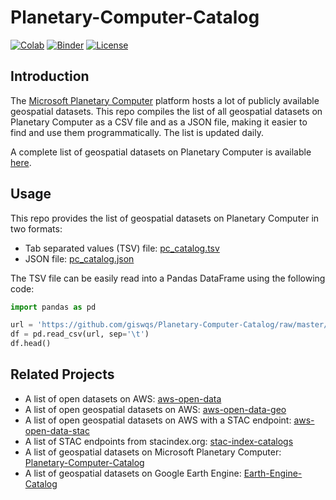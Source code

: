 # Planetary-Computer-Catalog

[![Colab](https://colab.research.google.com/assets/colab-badge.svg)](https://colab.research.google.com/github/giswqs/Planetary-Computer-Catalog/blob/master/pc_catalog.ipynb)
[![Binder](https://mybinder.org/badge_logo.svg)](https://mybinder.org/v2/gh/giswqs/Planetary-Computer-Catalog/HEAD?labpath=pc_catalog.ipynb)
[![License](https://img.shields.io/badge/License-MIT-yellow.svg)](https://opensource.org/licenses/MIT)

## Introduction

The [Microsoft Planetary Computer](https://planetarycomputer.microsoft.com/) platform hosts a lot of publicly available geospatial datasets. This repo compiles the list of all geospatial datasets on Planetary Computer as a CSV file and as a JSON file, making it easier to find and use them programmatically. The list is updated daily.

A complete list of geospatial datasets on Planetary Computer is available [here](https://planetarycomputer.microsoft.com/catalog).

## Usage

This repo provides the list of geospatial datasets on Planetary Computer in two formats:

- Tab separated values (TSV) file: [pc_catalog.tsv](https://github.com/giswqs/Planetary-Computer-Catalog/blob/master/pc_catalog.tsv)
- JSON file: [pc_catalog.json](https://github.com/giswqs/Planetary-Computer-Catalog/blob/master/pc_catalog.json)

The TSV file can be easily read into a Pandas DataFrame using the following code:

```python
import pandas as pd

url = 'https://github.com/giswqs/Planetary-Computer-Catalog/raw/master/pc_catalog.tsv'
df = pd.read_csv(url, sep='\t')
df.head()
```

## Related Projects

- A list of open datasets on AWS: [aws-open-data](https://github.com/giswqs/aws-open-data)
- A list of open geospatial datasets on AWS: [aws-open-data-geo](https://github.com/giswqs/aws-open-data-geo)
- A list of open geospatial datasets on AWS with a STAC endpoint: [aws-open-data-stac](https://github.com/giswqs/aws-open-data-stac)
- A list of STAC endpoints from stacindex.org: [stac-index-catalogs](https://github.com/giswqs/stac-index-catalogs)
- A list of geospatial datasets on Microsoft Planetary Computer: [Planetary-Computer-Catalog](https://github.com/giswqs/Planetary-Computer-Catalog)
- A list of geospatial datasets on Google Earth Engine: [Earth-Engine-Catalog](https://github.com/giswqs/Earth-Engine-Catalog)
